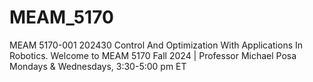 # MEAM_5170
MEAM 5170-001 202430 Control And Optimization With Applications In Robotics. Welcome to MEAM 5170 Fall 2024  |  Professor Michael Posa Mondays &amp; Wednesdays, 3:30-5:00 pm ET

